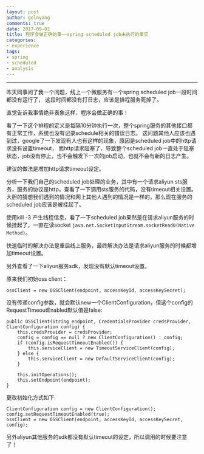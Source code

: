 ```yaml
---
layout: post
author: gelnyang
comments: true
date: 2017-09-02
title: 程序会做正确的事——spring scheduled job未执行的事实
categories:
- experience
tags:
- spring
- scheduled
- analysis
---
```

---

昨天同事问了我一个问题，线上一个微服务有一个spring scheduled job一段时间都没有运行了，
这段时间都没有打日志，应该是排程服务死掉了。

直觉告诉我事情绝非表象这样，程序会做正确的事！

看了一下这个排程的定义是每隔10分钟执行一次，整个spring服务的其他接口都有正常工作，系统也没有记录schedule相关的错误日志。
这问题其他人应该也遇到过，google了一下发现有人也有这样的现象，原因是scheduled job中的http请求没有设置timeout，
而http请求阻塞了，导致整个scheduled job一直处于阻塞状态，job没有停止，也不会触发下一次的job启动，也就不会有新的日志产生。

建议的做法是增加http请求timeout设定。

分析一下我们自己的scheduled job处理的业务，其中有一个请求aliyun sts服务，服务的协议是http，查看了一下调用sts服务的代码，没有timeout相关设置。
大胆的猜想我们遇到的情况和网上其他人遇到的情况是一样的，那么现在服务的scheduled job应该是被挂起了。

使用kill -3 <PID> 产生线程信息，看了一下scheduled job果然是在请求aliyun服务的时候挂起了，一直在读socket `java.net.SocketInputStream.socketRead0(Native Method)`。

快速临时的解决办法是重启线上服务，最终解决办法是请求aliyun服务的时候都增加timeout设置。

另外查看了一下aliyun服务sdk，发现没有默认timeout设置。

原来我们初始oss client：

```
ossClient = new OSSClient(endpoint, accessKeyId, accessKeySecret);
```

没有传递config参数，就会默认new一个ClientConfiguration，但这个config的RequestTimeoutEnabled默认值是false:

```
public OSSClient(String endpoint, CredentialsProvider credsProvider, ClientConfiguration config) {
    this.credsProvider = credsProvider;
    config = config == null ? new ClientConfiguration() : config;
    if (config.isRequestTimeoutEnabled()) {
        this.serviceClient = new TimeoutServiceClient(config);
    } else {
        this.serviceClient = new DefaultServiceClient(config);
    }

    this.initOperations();
    this.setEndpoint(endpoint);
}
```

更改初始化方式如下:

```
ClientConfiguration config = new ClientConfiguration();
config.setRequestTimeoutEnabled(true);
ossClient = new OSSClient(endpoint, accessKeyId, accessKeySecret, config);
```

另外aliyun其他服务的sdk都没有默认timeout的设定，所以调用的时候要注意了！



